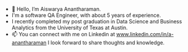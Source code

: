 - 👋 Hello, I’m Aiswarya Anantharaman.
-  I'm a software QA Engineer, with about 5 years of experience.
-  I recently completed my post graduation in Data Science and Business Analytics from the University of Texas at Austin.
- 📫 You can connect with me on Linkedin at www.linkedin.com/in/a-anantharaman
      I look forward to share thoughts and knowledge.
